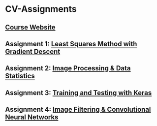 # CV-Assignments
## [Course Website](https://sites.google.com/view/nsysu-dvlab/courses/computer-vision-2022)
## Assignment 1: [Least Squares Method with Gradient Descent](https://sites.google.com/view/nsysu-dvlab/courses/computer-vision-2022/assignment-1)
## Assignment 2: [Image Processing & Data Statistics](https://sites.google.com/view/nsysu-dvlab/courses/computer-vision-2022/assignment-2)
## Assignment 3: [Training and Testing with Keras](https://sites.google.com/view/nsysu-dvlab/courses/computer-vision-2022/assignment-3)
## Assignment 4: [Image Filtering & Convolutional Neural Networks](https://sites.google.com/view/nsysu-dvlab/courses/computer-vision-2022/assignment-4)
